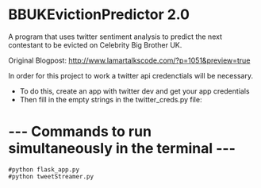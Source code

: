 # BBUKEvictionPredictor 2.0
A program that uses twitter sentiment analysis to predict the next contestant to be evicted on Celebrity Big Brother UK.

Original Blogpost: http://www.lamartalkscode.com/?p=1051&preview=true

In order for this project to work a twitter api credenctials will be necessary.
 - To do this, create an app with twitter dev and get your app credentials
 - Then fill in the empty strings in the twitter_creds.py file:

# --- Commands to run simultaneously in the terminal ---

    #python flask_app.py
    #python tweetStreamer.py